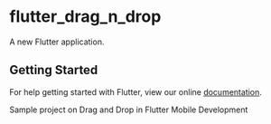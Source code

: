 # flutter_drag_n_drop

A new Flutter application.

## Getting Started

For help getting started with Flutter, view our online
[documentation](https://flutter.io/).

Sample project on Drag and Drop in Flutter Mobile Development
